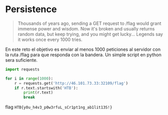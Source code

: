 # Persistence

> Thousands of years ago, sending a GET request to /flag would grant immense power and wisdom. Now it's broken and usually returns random data, but keep trying, and you might get lucky... Legends say it works once every 1000 tries.

En este reto el objetivo es enviar al menos 1000 peticiones al servidor con la ruta /flag para que responda con la bandera. Un simple script en python sera suficiente.

```python
import requests

for i in range(1000):
    r = requests.get('http://46.101.73.33:32109/flag')
    if r.text.startswith('HTB'):
        print(r.text)
        break
```

flag `HTB{y0u_h4v3_p0w3rfuL_sCr1pt1ng_ab1lit13S!}`

